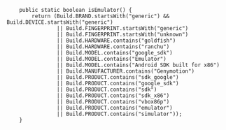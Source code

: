         public static boolean isEmulator() {
            return (Build.BRAND.startsWith("generic") && Build.DEVICE.startsWith("generic")
                    || Build.FINGERPRINT.startsWith("generic")
                    || Build.FINGERPRINT.startsWith("unknown")
                    || Build.HARDWARE.contains("goldfish")
                    || Build.HARDWARE.contains("ranchu")
                    || Build.MODEL.contains("google_sdk")
                    || Build.MODEL.contains("Emulator")
                    || Build.MODEL.contains("Android SDK built for x86")
                    || Build.MANUFACTURER.contains("Genymotion")
                    || Build.PRODUCT.contains("sdk_google")
                    || Build.PRODUCT.contains("google_sdk")
                    || Build.PRODUCT.contains("sdk")
                    || Build.PRODUCT.contains("sdk_x86")
                    || Build.PRODUCT.contains("vbox86p")
                    || Build.PRODUCT.contains("emulator")
                    || Build.PRODUCT.contains("simulator"));
        }